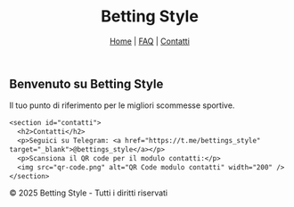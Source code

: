 <!DOCTYPE html>
<html lang="it">
<head>
  <meta charset="UTF-8" />
  <meta name="viewport" content="width=device-width, initial-scale=1" />
  <title>Betting Style - Home</title>
  <link rel="stylesheet" href="style.css" />
</head>
<body>
  <header>
    <h1>Betting Style</h1>
    <nav>
      <a href="index.html">Home</a> |
      <a href="faq.html">FAQ</a> |
      <a href="#contatti">Contatti</a>
    </nav>
  </header>

  <main>
    <section>
      <h2>Benvenuto su Betting Style</h2>
      <p>Il tuo punto di riferimento per le migliori scommesse sportive.</p>
    </section>

    <section id="contatti">
      <h2>Contatti</h2>
      <p>Seguici su Telegram: <a href="https://t.me/bettings_style" target="_blank">@bettings_style</a></p>
      <p>Scansiona il QR code per il modulo contatti:</p>
      <img src="qr-code.png" alt="QR Code modulo contatti" width="200" />
    </section>
  </main>

  <footer>
    <p>© 2025 Betting Style - Tutti i diritti riservati</p>
  </footer>
</body>
</html>
